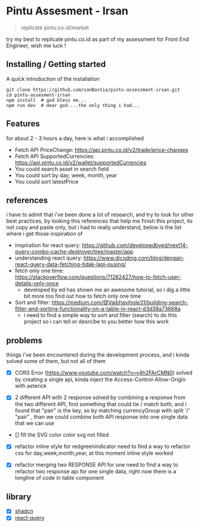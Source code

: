# Pintu Assesment - Irsan
> replicate pintu.co.id/market

try my best to replicate pintu.co.id as part of my assessment for Front End Engineer, wish me luck !

## Installing / Getting started

A quick introduction of the installation

```shell
git clone https://github.com/sanBastia/pintu-assessment-irsan.git
cd pintu-assesment-irsan
npm install  # god bless me...
npm run dev  # dear god....the only thing i had...
```

## Features

for about 2 - 3 hours a day, here is what i accomplished
* Fetch API PriceChange: https://api.pintu.co.id/v2/trade/price-changes
* Fetch API SupportedCurrencies: https://api.pintu.co.id/v2/wallet/supportedCurrencies
* You could search asset in search field
* You could sort by day, week, month, year
* You could sort latestPrice


## references

i have to admit that i've been done a lot of research, and try to look for other best practices, by looking this references that help me finish this project, its not copy and paste only, but i had to really understand, below is the list where i get those inspiration of

- inspiration for react query: https://github.com/developedbyed/next14-query-combo-cache-destroyer/tree/master/app
- understanding react query: https://www.dicoding.com/blog/dengan-react-query-data-fetching-tidak-lagi-pusing/
- fetch only one time: https://stackoverflow.com/questions/71282427/how-to-fetch-user-details-only-once
  - developed by ed has shown me an awesome tutorial, so i dig a little bit more too find out how to fetch only one time
- Sort and filter: https://medium.com/@Vaibhavihole31/building-search-filter-and-sorting-functionality-on-a-table-in-react-d3d38a73668a
  - i need to find a simple way to sort and filter (search) to do this project so i can tell or desrcibe to you better how this work
  

## problems

things i've been encountered during the development process, and i kinda solved some of them, but not all of them


- [x] CORS Error (https://www.youtube.com/watch?v=y4h2FArCMN0) 
solved by creating a single api, kinda inject the Access-Control-Allow-Origin with asterick


- [x] 2 different API with 2 response
solved by combining a response from the two different API, find something that could tie / match both, and i found that "pair" is the key, so by matching currencyGroup with split '/' "pair" , than we could combine both API response into one single data that we can use

- [] fill the SVG color
color svg not filled

- [x] refactor inline style for redgreenindicator
need to find a way to refactor css for day,week,month,year, at this moment inline style worked

- [x] refactor merging two RESPONSE API for one
need to find a way to refactor two response api for one single data, right now there is a longline of code in table component


## library

- [x] [shadcn](https://ui.shadcn.com/)
- [x] [react-query](https://tanstack.com/query/latest)

